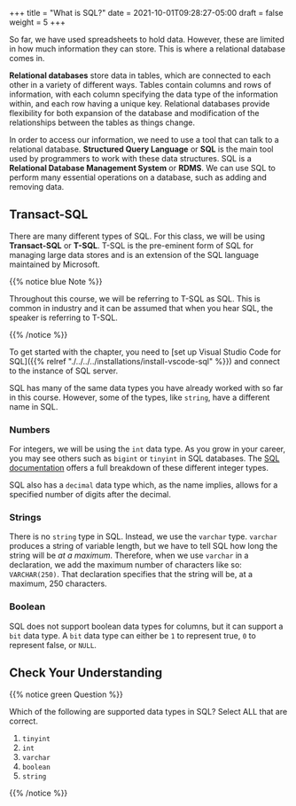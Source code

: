 +++
title = "What is SQL?"
date = 2021-10-01T09:28:27-05:00
draft = false
weight = 5
+++

So far, we have used spreadsheets to hold data. However, these are limited in how much information they can store.
This is where a relational database comes in.

**Relational databases** store data in tables, which are connected to each other in a variety of different ways.
Tables contain columns and rows of information, with each column specifying the data type of the information within, and each row having a unique key.
Relational databases provide flexibility for both expansion of the database and modification of the relationships between the tables as things change.

In order to access our information, we need to use a tool that can talk to a relational database. 
**Structured Query Language** or **SQL** is the main tool used by programmers to work with these data structures.
SQL is a **Relational Database Management System** or **RDMS**. 
We can use SQL to perform many essential operations on a database, such as adding and removing data.

## Transact-SQL

There are many different types of SQL. For this class, we will be using **Transact-SQL** or **T-SQL**. T-SQL is the pre-eminent form of SQL for managing large data stores and is an extension of the SQL language maintained by Microsoft.

{{% notice blue Note %}}

Throughout this course, we will be referring to T-SQL as SQL. This is common in industry and it can be assumed that when you hear SQL, the speaker is referring to T-SQL.

{{% /notice %}}

To get started with the chapter, you need to [set up Visual Studio Code for SQL]({{% relref "./../../../installations/install-vscode-sql" %}}) and connect to the instance of SQL server.

SQL has many of the same data types you have already worked with so far in this course. However, some of the types, like `string`, have a different name in SQL.

### Numbers

For integers, we will be using the `int` data type. As you grow in your career, you may see others such as `bigint` or `tinyint` in SQL databases.
The [SQL documentation](https://learn.microsoft.com/en-us/sql/t-sql/data-types/data-types-transact-sql?view=sql-server-ver16) offers a full breakdown of these different integer types.

SQL also has a `decimal` data type which, as the name implies, allows for a specified number of digits after the decimal. 

### Strings

There is no `string` type in SQL. Instead, we use the `varchar` type.
`varchar` produces a string of variable length, but we have to tell SQL how long the string will be *at a maximum*.
Therefore, when we use `varchar` in a declaration, we add the maximum number of characters like so: `VARCHAR(250)`. That declaration specifies that the string will be, at a maximum, 250 characters.

### Boolean

SQL does not support boolean data types for columns, but it can support a `bit` data type. A `bit` data type can either be `1` to represent true, `0` to represent false, or `NULL`.

## Check Your Understanding

{{% notice green Question %}}

Which of the following are supported data types in SQL? Select ALL that are correct.

1. `tinyint`
1. `int`
1. `varchar`
1. `boolean`
1. `string`

{{% /notice %}}

<!-- 1,2,3,4 -->

